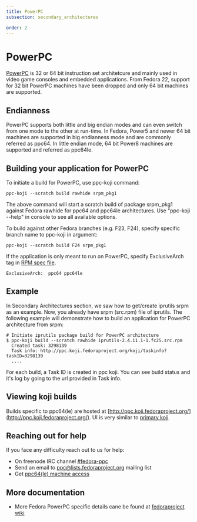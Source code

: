 ```yaml
---
title: PowerPC
subsection: secondary_architectures

order: 2
---
```


# PowerPC
[PowerPC](https://en.wikipedia.org/wiki/PowerPC) is 32 or 64 bit instruction set architetcure and mainly used in video game consoles and embedded applications. From Fedora 22, support for 32 bit PowerPC machines have been dropped and only 64 bit machines are supported.

## Endianness
PowerPC supports both little and big endian modes and can even switch from one mode to the other at run-time. In Fedora, Power5 and newer 64 bit machines are supported in big endianness mode and are commonly referred as ppc64. In little endian mode, 64 bit Power8 machines are supported and referred as ppc64le.

## Building your application for PowerPC

To initiate a build for PowerPC, use ppc-koji command:

```
ppc-koji --scratch build rawhide srpm_pkg1
```

The above command will start a scratch build of package srpm_pkg1 against Fedora rawhide for ppc64 and ppc64le architectures. Use "ppc-koji \-\-help" in console to see all available options.

To build against other Fedora branches (e.g. F23, F24), specify specific branch name to ppc-koji in argument:

```
ppc-koji --scratch build F24 srpm_pkg1
```

If the application is only meant to run on PowerPC, specify ExclusiveArch tag in [RPM spec file](https://fedoraproject.org/wiki/How_to_create_an_RPM_package#Creating_a_SPEC_file).

```
ExclusiveArch:  ppc64 ppc64le
```

## Example

In Secondary Architectures section, we saw how to get/create iprutils srpm as an example. Now, you already have srpm (src.rpm) file of iprutils.
The following example will demonstrate how to build an application for PowerPC architecture from srpm:

```
# Initiate iprutils package build for PowerPC architecture
$ ppc-koji build --scratch rawhide iprutils-2.4.11.1-1.fc25.src.rpm
  Created task: 3298139
  Task info: http://ppc.koji.fedoraproject.org/koji/taskinfo?taskID=3298139
  ....

```
For each build, a Task ID is created in ppc koji. You can see build status and it's log by going to the url provided in Task info.

## Viewing koji builds

Builds specific to ppc64(le) are hosted at [http://ppc.koji.fedoraproject.org/](http://ppc.koji.fedoraproject.org/). UI is very similar to [primary koji](http://koji.fedoraproject.org/).


## Reaching out for help
If you face any difficulty reach out to us for help:

- On freenode IRC channel [#fedora-ppc](https://webchat.freenode.net/?channels=#fedora-ppc)
- Send an email to <ppc@lists.fedoraproject.org> mailing list
- Get [ppc64(le) machine access](https://fedoraproject.org/wiki/Architectures/PowerPC#PPC_Shell_access_for_debugging)

## More documentation

- More Fedora PowerPC specific details cane be found at [fedoraproject wiki](https://fedoraproject.org/wiki/Architectures/PowerPC)



